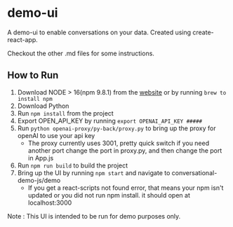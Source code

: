 # demo-ui

A demo-ui to enable conversations on your data. Created using create-react-app. 

Checkout the other .md files for some instructions.

## How to Run

1. Download NODE > 16(npm 9.8.1) from the [website](https://docs.npmjs.com/downloading-and-installing-node-js-and-npm) or by running `brew to install npm`
2. Download Python
3. Run `npm install` from the project
4. Export OPEN_API_KEY by running  `export OPENAI_API_KEY #####`
5. Run `python openai-proxy/py-back/proxy.py` to bring up the proxy for openAI to use your api key
   - The proxy currently uses 3001, pretty quick switch if you need another port change the port in proxy.py, and then change the port in App.js 
6. Run `npm run build` to build the project
7. Bring up the UI by running `npm start` and navigate to conversational-demo-js/demo
   - If you get a react-scripts not found error, that means your npm isn't updated or you did not run npm install. 
   it should open at localhost:3000

Note : This UI is intended to be run for demo purposes only.